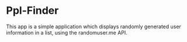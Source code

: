 # Ppl-Finder
This app is a simple application which displays randomly generated user information in a list, using the randomuser.me API.
